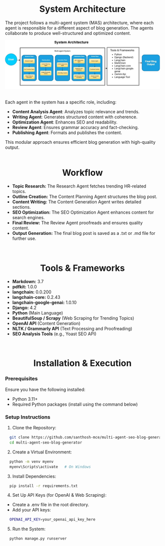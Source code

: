 <h1 align="center"> System Architecture </h1>

The project follows a multi-agent system (MAS) architecture, where each agent is responsible for a different aspect of blog generation. The agents collaborate to produce well-structured and optimized content.

![alt text](<image/System architecture.jpg>)

<br/>
Each agent in the system has a specific role, including:

<ul>
  <li><strong>Content Analysis Agent</strong>: Analyzes topic relevance and trends.</li>
  <li><strong>Writing Agent</strong>: Generates structured content with coherence.</li>
  <li><strong>Optimization Agent</strong>: Enhances SEO and readability.</li>
  <li><strong>Review Agent</strong>: Ensures grammar accuracy and fact-checking.</li>
  <li><strong>Publishing Agent</strong>: Formats and publishes the content.</li>

</ul>

This modular approach ensures efficient blog generation with high-quality output.
<br/>
<br/>

<h1 align="center">Workflow</h1>

<ul>
        <li><strong>Topic Research:</strong> The Research Agent fetches trending HR-related topics.</li>
        <li><strong>Outline Creation:</strong> The Content Planning Agent structures the blog post.</li>
        <li><strong>Content Writing:</strong> The Content Generation Agent writes detailed sections.</li>
        <li><strong>SEO Optimization:</strong> The SEO Optimization Agent enhances content for search engines.</li>
        <li><strong>Final Review:</strong> The Review Agent proofreads and ensures quality content.</li>
        <li><strong>Output Generation:</strong> The final blog post is saved as a .txt or .md file for further use.</li>
    </ul>
<br/>


<h1 align="center">Tools & Frameworks</h1>

<ul>
        <li><strong>Markdown:</strong> 3.7</li>
        <li><strong>pdfkit:</strong> 1.0.0</li>
        <li><strong>langchain:</strong> 0.0.200</li>
        <li><strong>langchain-core:</strong> 0.2.43</li>
        <li><strong>langchain-google-genai:</strong> 1.0.10</li>
        <li><strong>Django:</strong> 4.2</li>
        <li><strong>Python</strong> (Main Language)</li>
        <li><strong>BeautifulSoup / Scrapy</strong> (Web Scraping for Trending Topics)</li>
        <li><strong>OpenAI API</strong> (Content Generation)</li>
        <li><strong>NLTK / Grammarly API</strong> (Text Processing and Proofreading)</li>
        <li><strong>SEO Analysis Tools</strong> (e.g., Yoast SEO API)</li>
    </ul>
<br/>


<h1 align="center">Installation & Execution</h1>

<h3>Prerequisites</h3>
Ensure you have the following installed:

<ul>
        <li>Python 3.11+</li>
        <li>Required Python packages (install using the command below)</li>
    </ul>


<h3>Setup Instructions</h3>


1. Clone the Repository:
```bash
  git clone https://github.com/santhosh-mce/multi-agent-seo-blog-generator.git
  cd multi-agent-seo-blog-generator
```
2. Create a Virtual Environment:
```bash
  python -m venv myenv 
  myenv\Scripts\activate   # On Windows
```
3. Install Dependencies:
```bash
  pip install -r requirements.txt 
```

4. Set Up API Keys (for OpenAI & Web Scraping):
<ul>
<li>Create a .env file in the root directory.</li>
<li>Add your API keys:</li>
</ul>

```bash
  OPENAI_API_KEY=your_openai_api_key_here
```

5. Run the System:
```bash
  python manage.py runserver
```

